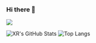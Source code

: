 ### Hi there 👋

<!--
**JunYang1001/JunYang1001** is a ✨ _special_ ✨ repository because its `README.md` (this file) appears on your GitHub profile.

Here are some ideas to get you started:

- 🔭 I’m currently working on ...
- 🌱 I’m currently learning ...
- 👯 I’m looking to collaborate on ...
- 🤔 I’m looking for help with ...
- 💬 Ask me about ...
- 📫 How to reach me: ...
- 😄 Pronouns: ...
- ⚡ Fun fact: ...
-->
![](https://visitor-badge.glitch.me/badge?page_id=JunYang1001)

![XR's GitHub Stats](https://github-readme-stats.vercel.app/api?username=JunYang1001&show_icons=true&count_private=true&hide=prs&theme=default_repocard)
![Top Langs](https://github-readme-stats.vercel.app/api/top-langs/?username=JunYang1001)

